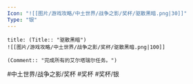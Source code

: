 ```yaml
---
Icon: "![[图片/游戏攻略/中土世界/战争之影/奖杯/驱散黑暗.png|30]]"
Type: "银"
---
```

```ad-common-silver-trophy
title: (Title:: "驱散黑暗")
![[图片/游戏攻略/中土世界/战争之影/奖杯/驱散黑暗.png|100]]

(Comment:: "完成所有的艾尔塔瑞尔任务。")
```

#中土世界/战争之影/奖杯 #奖杯 #奖杯/银
